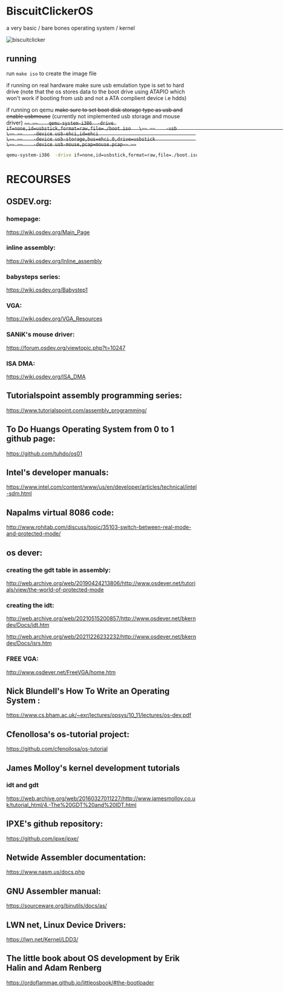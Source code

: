 # BiscuitClickerOS
a very basic / bare bones operating system / kernel

![biscuitclicker](https://user-images.githubusercontent.com/69918769/201752838-3da92659-7ad7-473a-9193-e31258258d02.png)


## running
run `make iso` to create the image file

if running on real hardware make sure usb emulation type is set to hard drive (note that the os stores data to the boot drive using ATAPIO which won't work if booting from usb and not a ATA complient device i.e hdds)

if running on qemu ~~make sure to set boot disk storage type as usb and enable usbmouse~~ (currently not implemented usb storage and mouse driver)
~~```~~
~~    qemu-system-i386  -drive if=none,id=usbstick,format=raw,file=./boot.iso   \~~
~~    -usb                                                        \~~
~~    -device usb-ehci,id=ehci                                    \~~
~~    -device usb-storage,bus=ehci.0,drive=usbstick               \~~
~~    -device usb-mouse,pcap=mouse.pcap~~
~~```~~

```bash
qemu-system-i386  -drive if=none,id=usbstick,format=raw,file=./boot.iso
```

# RECOURSES

## OSDEV.org:

### homepage:
https://wiki.osdev.org/Main_Page

### inline assembly:
https://wiki.osdev.org/Inline_assembly

### babysteps series:
https://wiki.osdev.org/Babystep1

### VGA:
https://wiki.osdev.org/VGA_Resources

### SANiK's mouse driver:
https://forum.osdev.org/viewtopic.php?t=10247

### ISA DMA:
https://wiki.osdev.org/ISA_DMA


## Tutorialspoint assembly programming series:
https://www.tutorialspoint.com/assembly_programming/



## To Do Huangs Operating System from 0 to 1 github page:
https://github.com/tuhdo/os01



## Intel's developer manuals:
https://www.intel.com/content/www/us/en/developer/articles/technical/intel-sdm.html

## Napalms virtual 8086 code:
http://www.rohitab.com/discuss/topic/35103-switch-between-real-mode-and-protected-mode/

## os dever:

### creating the gdt table in assembly:
http://web.archive.org/web/20190424213806/http://www.osdever.net/tutorials/view/the-world-of-protected-mode

### creating the idt:
http://web.archive.org/web/20210515200857/http://www.osdever.net/bkerndev/Docs/idt.htm

http://web.archive.org/web/20211226232232/http://www.osdever.net/bkerndev/Docs/isrs.htm

### FREE VGA:
http://www.osdever.net/FreeVGA/home.htm



## Nick Blundell's How To Write an Operating System :
https://www.cs.bham.ac.uk/~exr/lectures/opsys/10_11/lectures/os-dev.pdf



## Cfenollosa's os-tutorial project:
https://github.com/cfenollosa/os-tutorial



##  James Molloy's kernel development tutorials

### idt and gdt
https://web.archive.org/web/20160327011227/http://www.jamesmolloy.co.uk/tutorial_html/4.-The%20GDT%20and%20IDT.html

## IPXE's github repository:
https://github.com/ipxe/ipxe/


## Netwide Assembler documentation:

https://www.nasm.us/docs.php



## GNU Assembler manual:

https://sourceware.org/binutils/docs/as/



## LWN net, Linux Device Drivers:
https://lwn.net/Kernel/LDD3/

## The little book about OS development by Erik Halin and Adam Renberg
https://ordoflammae.github.io/littleosbook/#the-bootloader
